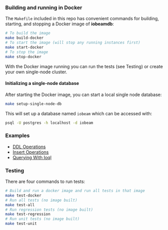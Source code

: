 ### Building and running in Docker

The `Makefile` included in this repo has convenient commands for building,
starting, and stopping a Docker image of **iobeamdb**:
```bash
# To build the image
make build-docker
# To start the image (will stop any running instances first)
make start-docker
# To stop the image
make stop-docker
```

With the Docker image running you can run the tests (see Testing) or create
your own single-node cluster.

#### Initializing a single-node database
After starting the Docker image, you can start a local single node database:
```bash
make setup-single-node-db
```

This will set up a database named `iobeam` which can be accessed with:
```bash
psql -U postgres -h localhost -d iobeam
```

### Examples

 * [DDL Operations](extension/sql/tests/regression/ddl.sql)
 * [Insert Operations](extension/sql/tests/regression/insert.sql)
 * [Querying With Ioql](extension/sql/tests/regression/query.sql)

### Testing
There are four commands to run tests:
```bash
# Build and run a docker image and run all tests in that image
make test-docker
# Run all tests (no image built)
make test-all
# Run regression tests (no image built)
make test-regression
# Run unit tests (no image built)
make test-unit
```
